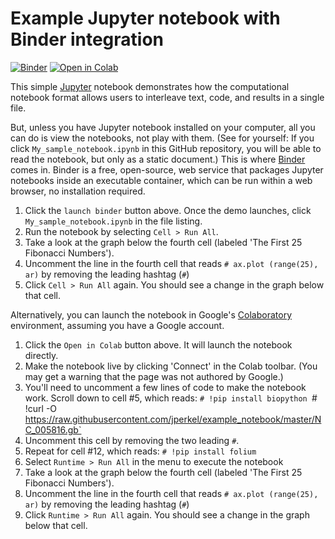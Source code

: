 # Example Jupyter notebook with Binder integration

[![Binder](https://mybinder.org/badge.svg)](https://mybinder.org/v2/gh/jperkel/example_notebook/master)
[![Open in Colab](https://colab.research.google.com/assets/colab-badge.svg)](https://colab.research.google.com/github/jperkel/example_notebook/blob/master/My_sample_notebook.ipynb)

This simple [Jupyter](https://jupyter.org/) notebook demonstrates how the computational notebook format allows users to interleave text, code, and results in a single file.

But, unless you have Jupyter notebook installed on your computer, all you can do is view the notebooks, not play with them. (See for yourself: If you click `My_sample_notebook.ipynb` in this GitHub repository, you will be able to read the notebook, but only as a static document.) This is where [Binder](https://mybinder.org) comes in. Binder is a free, open-source, web service that packages Jupyter notebooks inside an executable container, which can be run within a web browser, no installation required.

1. Click the `launch binder` button above. Once the demo launches, click `My_sample_notebook.ipynb` in the file listing.
2. Run the notebook by selecting `Cell > Run All`.
3. Take a look at the graph below the fourth cell (labeled 'The First 25 Fibonacci Numbers').
4. Uncomment the line in the fourth cell that reads `# ax.plot (range(25), ar)` by removing the leading hashtag (`#`)
5. Click `Cell > Run All` again. You should see a change in the graph below that cell.

Alternatively, you can launch the notebook in Google's [Colaboratory](https://colab.research.google.com/notebooks/welcome.ipynb) environment, assuming you have a Google account. 

1. Click the `Open in Colab` button above. It will launch the notebook directly.
2. Make the notebook live by clicking 'Connect' in the Colab toolbar. (You may get a warning that the page was not authored by Google.)
3. You'll need to uncomment a few lines of code to make the notebook work. Scroll down to cell #5, which reads: 
    `# !pip install biopython
    `# !curl -O https://raw.githubusercontent.com/jperkel/example_notebook/master/NC_005816.gb`
4. Uncomment this cell by removing the two leading `#`.
5. Repeat for cell #12, which reads: `# !pip install folium`
6. Select `Runtime > Run All` in the menu to execute the notebook 
7. Take a look at the graph below the fourth cell (labeled 'The First 25 Fibonacci Numbers').
8. Uncomment the line in the fourth cell that reads `# ax.plot (range(25), ar)` by removing the leading hashtag (`#`)
9. Click `Runtime > Run All` again. You should see a change in the graph below that cell.
